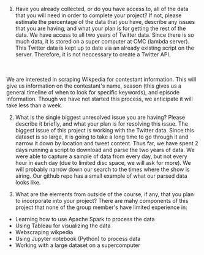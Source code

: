1. Have you already collected, or do you have access to, all of the data that you will need in order to complete your project? If not, please estimate the percentage of the data that you have, describe any issues that you are having, and what your plan is for getting the rest of the data.
 We have access to all two years of Twitter data. Since there is so much data, it is stored on a super computer at CMC (lambda server). This Twitter data is kept up to date via an already existing script on the server. Therefore, it is not neccessary to create a Twitter API. 
<br>
<br>
 We are interested in scraping Wikpedia for contestant information. This will give us information on the contestant's name, season (this gives us a general timeline of when to look for specific keywords), and episode information. Though we have not started this process, we anticipate it will take less than a week.

2. What is the single biggest unresolved issue you are having? Please describe it briefly, and what your plan is for resolving this issue.
The biggest issue of this project is working with the Twitter data. Since this dataset is so large, it is going to take a long time to go through it and narrow it down by location and tweet content. Thus far, we have spent 2 days running a script to download and parse the two years of data. We were able to capture a sample of data from every day, but not every hour in each day (due to limited disc space, we will ask for more). We will probably narrow down our search to the times where the show is airing. Our github repo has a small example of what our parsed data looks like.

3. What are the elements from outside of the course, if any, that you plan to incorporate into your project?
There are mahy components of this project that none of the group member's have limited experience in:
<ul><li>Learning how to use Apache Spark to process the data 
<li> Using Tableau for visualizing the data
<li> Webscraping wikpedia
<li> Using Jupyter notebook (Python) to process data
<li> Working with a large dataset on a supercomputer 
